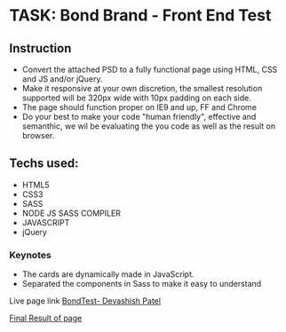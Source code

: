 # TASK: Bond Brand - Front End Test

## Instruction

- Convert the attached PSD to a fully functional page using HTML, CSS and JS and/or jQuery.
- Make it responsive at your own discretion, the smallest resolution supported will be 320px wide with 10px padding on each side.
- The page should function proper on IE9 and up, FF and Chrome
- Do your best to make your code "human friendly", effective and semanthic, we wil be evaluating the you code as well as the result on browser.

## Techs used:

- HTML5
- CSS3
- SASS
- NODE JS SASS COMPILER
- JAVASCRIPT
- jQuery

### Keynotes

- The cards are dynamically made in JavaScript.
- Separated the components in Sass to make it easy to understand

Live page link [BondTest- Devashish Patel](https://devpatelwebdeveloper.github.io/BondTest/)

[Final Result of page](images/TaskFinalResult.jpg)
